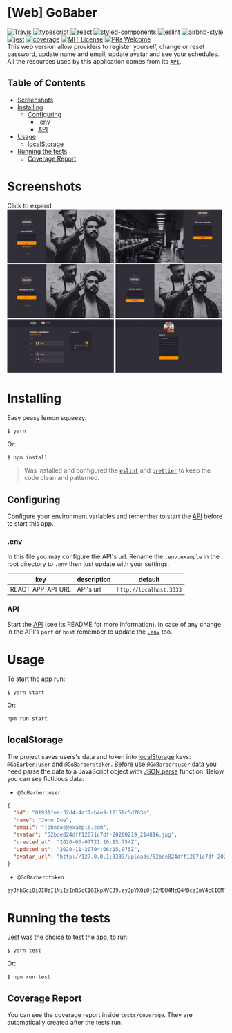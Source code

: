 # [Web] GoBaber
[![Travis](https://img.shields.io/travis/com/DiegoVictor/gobarber-web?logo=travis&style=flat-square)](https://app.travis-ci.com/github/DiegoVictor/gobarber-web)
[![typescript](https://img.shields.io/badge/typescript-4.2.4-3178c6?style=flat-square&logo=typescript)](https://www.typescriptlang.org/)
[![react](https://img.shields.io/badge/reactjs-16.14.0-61dafb?style=flat-square&logo=react)](https://reactjs.org/)
[![styled-components](https://img.shields.io/badge/styled_components-5.2.1-db7b86?style=flat-square&logo=styled-components)](https://styled-components.com/)
[![eslint](https://img.shields.io/badge/eslint-6.8.0-4b32c3?style=flat-square&logo=eslint)](https://eslint.org/)
[![airbnb-style](https://flat.badgen.net/badge/style-guide/airbnb/ff5a5f?icon=airbnb)](https://github.com/airbnb/javascript)
[![jest](https://img.shields.io/badge/jest-24.9.0-brightgreen?style=flat-square&logo=jest)](https://jestjs.io/)
[![coverage](https://img.shields.io/codecov/c/gh/DiegoVictor/gobarber-web?logo=codecov&style=flat-square)](https://codecov.io/gh/DiegoVictor/gobarber-web)
[![MIT License](https://img.shields.io/badge/license-MIT-green?style=flat-square)](https://raw.githubusercontent.com/DiegoVictor/gobarber-web/main/LICENSE)
[![PRs Welcome](https://img.shields.io/badge/PRs-welcome-brightgreen.svg?style=flat-square)](http://makeapullrequest.com)<br>
This web version allow providers to register yourself, change or reset password, update name and email, update avatar and see your schedules. All the resources used by this application comes from its [`API`](https://github.com/DiegoVictor/gobarber-api).

## Table of Contents
* [Screenshots](#screenshots)
* [Installing](#installing)
  * [Configuring](#configuring)
    * [.env](#env)
    * [API](#api)
* [Usage](#usage)
  * [localStorage](#localstorage)
* [Running the tests](#running-the-tests)
  * [Coverage Report](#coverage-report)

# Screenshots
Click to expand.<br>
<img src="https://raw.githubusercontent.com/DiegoVictor/gobarber-web/main/screenshots/login.png" width="49%"/>
<img src="https://raw.githubusercontent.com/DiegoVictor/gobarber-web/main/screenshots/signup.png" width="49%"/>
<img src="https://raw.githubusercontent.com/DiegoVictor/gobarber-web/main/screenshots/forgot.png" width="49%"/>
<img src="https://raw.githubusercontent.com/DiegoVictor/gobarber-web/main/screenshots/reset.png" width="49%"/>
<img src="https://raw.githubusercontent.com/DiegoVictor/gobarber-web/main/screenshots/dashboard.png" width="49%"/>
<img src="https://raw.githubusercontent.com/DiegoVictor/gobarber-web/main/screenshots/profile.png" width="49%"/>

# Installing
Easy peasy lemon squeezy:
```
$ yarn
```
Or:
```
$ npm install
```
> Was installed and configured the [`eslint`](https://eslint.org/) and [`prettier`](https://prettier.io/) to keep the code clean and patterned.

## Configuring
Configure your environment variables and remember to start the [API](https://github.com/DiegoVictor/gobarber-api) before to start this app.

### .env
In this file you may configure the API's url. Rename the `.env.example` in the root directory to `.env` then just update with your settings.

key|description|default
---|---|---
REACT_APP_API_URL|API's url|`http://localhost:3333`

### API
Start the [API](https://github.com/DiegoVictor/gobarber-api) (see its README for more information). In case of any change in the API's `port` or `host` remember to update the [`.env`](#env) too.

# Usage
To start the app run:
```
$ yarn start
```
Or:
```
npm run start
```

## localStorage
The project saves users's data and token into [localStorage](https://developer.mozilla.org/en-US/docs/Web/API/Window/localStorage) keys: `@GoBarber:user` and `@GoBarber:token`. Before use `@GoBarber:user` data you need parse the data to a JavaScript object with [JSON.parse](https://developer.mozilla.org/en-US/docs/Web/JavaScript/Reference/Global_Objects/JSON/parse) function. Below you can see fictitious data:

* `@GoBarber:user`
```json
{
  "id": "01931fee-32d4-4af7-b4e9-12159c5d703e",
  "name": "John Doe",
  "email": "johndoe@example.com",
  "avatar": "52bde824dff12071c7df-20200219_214816.jpg",
  "created_at": "2020-06-07T21:16:15.754Z",
  "updated_at": "2020-11-20T04:06:15.975Z",
  "avatar_url": "http://127.0.0.1:3333/uploads/52bde824dff12071c7df-20200219_214816.jpg"
}
```

* `@GoBarber:token`
```
eyJhbGciOiJIUzI1NiIsInR5cCI6IkpXVCJ9.eyJpYXQiOjE2MDU4MzQ4MDcsImV4cCI6MTYwNTkyMTIwNywic3ViIjoiMDE5MzFmZWUtMzJkNC00YWY3LWI0ZTktMTIxNTljNWQ3MDNlIn0.uzMK3TufipdyIrKxqakOhJtNF3VH7zkHPAfjTUae2q8
```

# Running the tests
[Jest](https://jestjs.io) was the choice to test the app, to run:
```
$ yarn test
```
Or:
```
$ npm run test
```

## Coverage Report
You can see the coverage report inside `tests/coverage`. They are automatically created after the tests run.
